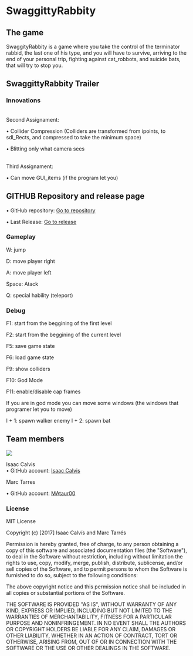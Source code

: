 # SwaggittyRabbity
 
## The game
SwaggityRabbity is a game where you take the control of the terminator rabbid, the last one of his type, and you will have to survive,
arriving to the end of your personal trip, fighting against cat_robbots, and suicide bats, that will try to stop you.

## SwaggittyRabbity Trailer


### Innovations

<br>Second Assignament:</br>

• Collider Compression (Colliders are transformed from ipoints, to sdl_Rects, and compressed to take the minimum space)

• Blitting only what camera sees

<br>Third Assignament:</br>

• Can move GUI_items (if the program let you)

## GITHUB Repository and release page

• GitHub repository: [Go to repository](https://github.com/isaaccalvis/SwaggityRabbity)

• Last Release: [Go to release](https://github.com/isaaccalvis/SwaggityRabbity/releases)

### Gameplay

W: jump

D: move player right

A: move player left

Space: Atack

Q: special hability (teleport)

### Debug

F1: start from the beggining of the first level

F2: start from the beggining of the current level

F5: save game state

F6: load game state

F9: show colliders

F10: God Mode

F11: enable/disable cap frames

If you are in god mode you can move some windows  (the windows that programer let you to move)

I + 1: spawn walker enemy
I + 2: spawn bat

## Team members

![](foto.JPG)

Isaac Calvis    
•	GitHub account: [Isaac Calvis](https://github.com/isaaccalvis)

Marc Tarres

•	GitHub account: [MAtaur00](https://github.com/MAtaur00)

### License

MIT License

Copyright (c) [2017] Isaac Calvís and Marc Tarrés

Permission is hereby granted, free of charge, to any person obtaining a copy of this software and associated documentation files
(the "Software"), to deal in the Software without restriction, including without limitation the rights to use, copy, modify,
merge, publish, distribute, sublicense, and/or sell copies of the Software, and to permit persons to whom the Software is
furnished to do so, subject to the following conditions:

The above copyright notice and this permission notice shall be included in all copies or substantial portions of the Software.

THE SOFTWARE IS PROVIDED "AS IS", WITHOUT WARRANTY OF ANY KIND, EXPRESS OR IMPLIED, INCLUDING BUT NOT LIMITED TO THE WARRANTIES OF
MERCHANTABILITY, FITNESS FOR A PARTICULAR PURPOSE AND NONINFRINGEMENT. IN NO EVENT SHALL THE AUTHORS OR COPYRIGHT HOLDERS BE LIABLE
FOR ANY CLAIM, DAMAGES OR OTHER LIABILITY, WHETHER IN AN ACTION OF CONTRACT, TORT OR OTHERWISE, ARISING FROM, OUT OF OR IN CONNECTION
WITH THE SOFTWARE OR THE USE OR OTHER DEALINGS IN THE SOFTWARE.
